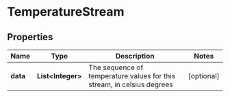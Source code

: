 # TemperatureStream

## Properties
Name | Type | Description | Notes
------------ | ------------- | ------------- | -------------
**data** | **List&lt;Integer&gt;** | The sequence of temperature values for this stream, in celsius degrees |  [optional]
